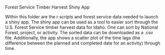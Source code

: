 Forest Service Timber Harvest Shiny App

Within this folder are the r scripts and forest service data needed to launch a shiny app. The shiny app can be used as a tool to easier sort through the U.S. Forest Service timber harvest data for Idaho. One can sort by National Forest, project, or activity. The sorted data can be downloaded as a .csv file. Additionally, the app shows a scatter plot of the time lags (the difference between the planned and completed date for an activity) through time. 
